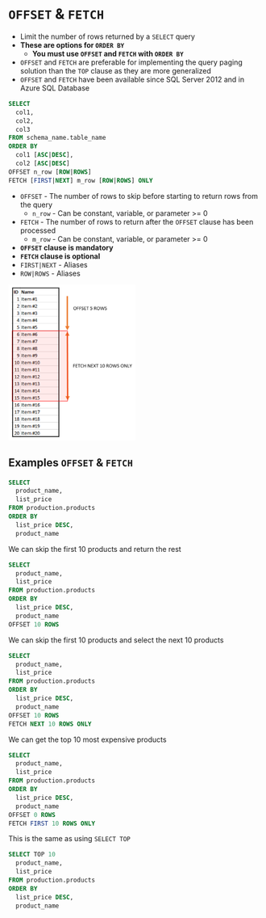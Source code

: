# `OFFSET` & `FETCH`

- Limit the number of rows returned by a `SELECT` query
- **These are options for `ORDER BY`**
  - **You must use `OFFSET` and `FETCH` with `ORDER BY`**
- `OFFSET` and `FETCH` are preferable for implementing the query paging solution than the `TOP` clause as they are more generalized
- `OFFSET` and `FETCH` have been available since SQL Server 2012 and in Azure SQL Database

```sql
SELECT 
  col1, 
  col2, 
  col3
FROM schema_name.table_name
ORDER BY 
  col1 [ASC|DESC], 
  col2 [ASC|DESC]
OFFSET n_row [ROW|ROWS]
FETCH [FIRST|NEXT] m_row [ROW|ROWS] ONLY
```

- `OFFSET` - The number of rows to skip before starting to return rows from the query
  - `n_row` - Can be constant, variable, or parameter >= 0
- `FETCH` - The number of rows to return after the `OFFSET` clause has been processed
  - `m_row` - Can be constant, variable, or parameter >= 0
- **`OFFSET` clause is mandatory**
- **`FETCH` clause is optional**
- `FIRST|NEXT` - Aliases
- `ROW|ROWS` - Aliases

<img src="../../figures/offset-fetch.png" width=50%>

## Examples `OFFSET` & `FETCH`

```sql
SELECT 
  product_name, 
  list_price
FROM production.products
ORDER BY 
  list_price DESC, 
  product_name
```

We can skip the first 10 products and return the rest

```sql
SELECT 
  product_name, 
  list_price
FROM production.products
ORDER BY 
  list_price DESC, 
  product_name
OFFSET 10 ROWS
```

We can skip the first 10 products and select the next 10 products

```sql
SELECT 
  product_name, 
  list_price
FROM production.products
ORDER BY 
  list_price DESC, 
  product_name
OFFSET 10 ROWS
FETCH NEXT 10 ROWS ONLY
```

We can get the top 10 most expensive products

```sql
SELECT 
  product_name, 
  list_price
FROM production.products
ORDER BY 
  list_price DESC, 
  product_name
OFFSET 0 ROWS
FETCH FIRST 10 ROWS ONLY
```

This is the same as using `SELECT TOP`

```sql
SELECT TOP 10 
  product_name, 
  list_price
FROM production.products
ORDER BY 
  list_price DESC, 
  product_name
```
